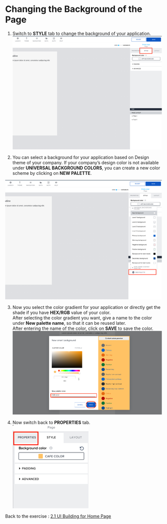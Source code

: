 # Changing the Background of the Page

 1. Switch to <b>STYLE</b> tab to change the background of your application.
![Style](Images/01.png)


 2. You can select a background for your application based on Design theme of your company. If your company’s design color is not available under <b>UNIVERSAL BACKGROUND COLORS</b>, you can create a new color scheme by clicking on <b>NEW PALETTE</b>.
 
 ![Pallet](Images/02.png)

 3. Now you select the color gradient for your application or directly get the shade if you have <b>HEX/RGB</b> value of your color.<br>
After selecting the color gradient you want, give a name to the color under <b>New palette name</b>, so that it can be reused later.<br>
After entering the name of the color, click on <b>SAVE</b> to save the color.
 ![Color](Images/03.png)
 
 4. Now switch back to <b>PROPERTIES</b> tab.
 ![Properties](Images/04.png)

 
 Back to the exercise : <a href= "https://github.com/SAP-samples/process-automation-enablement/tree/main/Workshops/LCNC_Roadshow%20-%20simplified/AppGyver/2%20Home%20Page/2_1%20UI%20Building/Readme.md"> 2.1 UI Building for Home Page</a>
